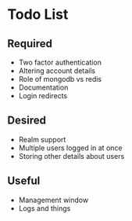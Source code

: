 # Todo List

## Required
- Two factor authentication
- Altering account details
- Role of mongodb vs redis
- Documentation 
- Login redirects 


## Desired
- Realm support
- Multiple users logged in at once 
- Storing other details about users


## Useful
- Management window 
- Logs and things
